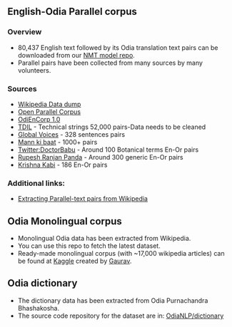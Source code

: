 ## English-Odia Parallel corpus
### Overview
- 80,437 English text followed by its Odia translation text pairs can be downloaded from our [NMT model repo](https://github.com/OdiaNLP/NMT/tree/master/data/output/organised).
- Parallel pairs have been collected from many sources by many volunteers.
### Sources
* [Wikipedia Data dump](https://www.mediawiki.org/wiki/Content_translation/Published_translations)
* [Open Parallel Corpus](http://opus.nlpl.eu)
* [OdiEnCorp 1.0](https://lindat.mff.cuni.cz/repository/xmlui/handle/11234/1-2879)
* [TDIL](http://tdil-dc.in/index.php?option=com_download&task=showresourceDetails&toolid=1070&lang=en) - Technical strings 52,000 pairs-Data needs to be cleaned
* [Global Voices](http://casmacat.eu/corpus/global-voices.html) - 328 sentences pairs
* [Mann ki baat](https://www.narendramodi.in/mann-ki-baat) - 1000+ pairs
* [Twitter:DoctorBabu](https://twitter.com/drgynaec) - Around 100 Botanical terms En-Or pairs
* [Rupesh Ranjan Panda](https://github.com/rupeshranjanpanda/odia) - Around 300 generic En-Or pairs
* [Krishna Kabi](https://twitter.com/krishna_kabi) - 186 En-Or pairs

### Additional links:
- [Extracting Parallel-text pairs from Wikipedia](https://medium.com/@soumendrak/extracting-parallel-text-pairs-from-wikipedia-e473ad167b41)

## Odia Monolingual corpus
- Monolingual Odia data has been extracted from Wikipedia.
- You can use this repo to fetch the latest dataset.
- Ready-made monolingual corpus (with ~17,000 wikipedia articles) can be found at [Kaggle](https://www.kaggle.com/disisbig/odia-wikipedia-articles) created by [Gaurav](https://github.com/goru001/nlp-for-odia). 
## Odia dictionary
- The dictionary data has been extracted from Odia Purnachandra Bhashakosha.
- The source code repository for the dataset are in: [OdiaNLP/dictionary](https://github.com/OdiaNLP/dictionary)
